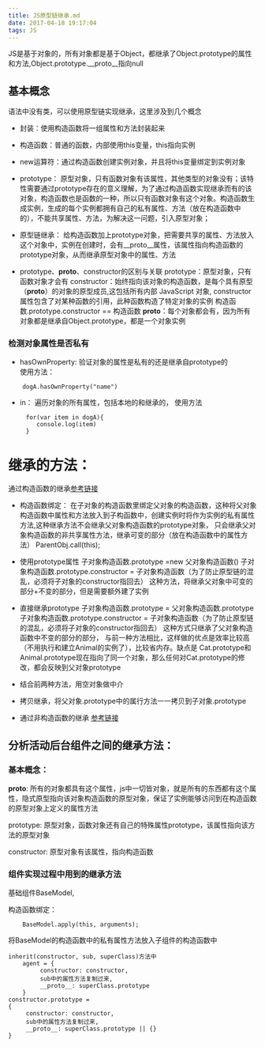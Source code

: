 ```yaml
---
title: JS原型链继承.md
date: 2017-04-18 19:17:04
tags: JS
---
```

JS是基于对象的，所有对象都是基于Object，都继承了Object.prototype的属性和方法,Object.prototype.__proto__指向null

## 基本概念 

语法中没有类，可以使用原型链实现继承，这里涉及到几个概念

*   封装：使用构造函数将一组属性和方法封装起来

*   构造函数：普通的函数，内部使用this变量，this指向实例

*   new运算符：通过构造函数创建实例对象，并且将this变量绑定到实例对象

*   prototype：
原型对象，只有函数对象有该属性，其他类型的对象没有；该特性需要通过prototype存在的意义理解，为了通过构造函数实现继承而有的该对象，构造函数也是函数的一种，所以只有函数对象有这个对象。构造函数生成实例，生成的每个实例都拥有自己的私有属性、方法（放在构造函数中的），不能共享属性、方法，为解决这一问题，引入原型对象；

*   原型链继承：
    给构造函数加上prototype对象，把需要共享的属性、方法放入这个对象中，实例在创建时，会有__proto__属性，该属性指向构造函数的prototype对象，从而继承原型对象中的属性、方法

*   prototype、__proto__、constructor的区别与关联
    prototype：原型对象，只有函数对象才会有
constructor：始终指向该对象的构造函数，是每个具有原型（__proto__）的对象的原型成员,这包括所有内部 JavaScript 对象,   constructor 属性包含了对某种函数的引用，此种函数构造了特定对象的实例
构造函数.prototype.constructor == 构造函数
__proto__：每个对象都会有，因为所有对象都是继承自Object.prototype，都是一个对象实例

### 检测对象属性是否私有
* hasOwnProperty: 
验证对象的属性是私有的还是继承自prototype的     
使用方法：
```
    dogA.hasOwnProperty("name")
```

* in：
遍历对象的所有属性，包括本地的和继承的，
使用方法
```
     for(var item in dogA){
        console.log(item)
     }
```

# 继承的方法：
通过构造函数的继承[参考链接](http://www.ruanyifeng.com/blog/2010/05/object-oriented_javascript_inheritance.html)

* 构造函数绑定：
    在子对象的构造函数里绑定父对象的构造函数，这种将父对象构造函数中属性和方法放入到子构函数中，创建实例时将作为实例的私有属性方法,这种继承方法不会继承父对象构造函数的prototype对象，
    只会继承父对象构造函数的非共享属性方法，继承可变的部分（放在构造函数中的属性方法）
    ParentObj.call(this);


* 使用prototype属性
    子对象构造函数.prototype =new  父对象构造函数()
    子对象构造函数.prototype.constructor = 子对象构造函数（为了防止原型链的混乱，必须将子对象的constructor指回去）
    这种方法，将继承父对象中可变的部分+不变的部分，但是需要额外建了实例

* 直接继承prototype
    子对象构造函数.prototype = 父对象构造函数.prototype
    子对象构造函数.prototype.constructor = 子对象构造函数（为了防止原型链的混乱，必须将子对象的constructor指回去）
    这种方式只继承了父对象构造函数中不变的部分的部分，
    与前一种方法相比，这样做的优点是效率比较高（不用执行和建立Animal的实例了），比较省内存。缺点是 Cat.prototype和Animal.prototype现在指向了同一个对象，那么任何对Cat.prototype的修改，都会反映到父对象prototype

* 结合前两种方法，用空对象做中介

* 拷贝继承，将父对象.prototype中的属行方法一一拷贝到子对象.prototype

* 通过非构造函数的继承
    [参考链接](http://www.ruanyifeng.com/blog/2010/05/object-oriented_javascript_inheritance_continued.html)

## 分析活动后台组件之间的继承方法：
### 基本概念：

__proto__:
    所有的对象都具有这个属性，js中一切皆对象，就是所有的东西都有这个属性，隐式原型指向该对象构造函数的原型对象，保证了实例能够访问到在构造函数的原型对象上定义的属性方法

prototype: 
    原型对象，函数对象还有自己的特殊属性prototype，该属性指向该方法的原型对象

constructor:
    原型对象有该属性，指向构造函数

### 组件实现过程中用到的继承方法
基础组件BaseModel,

构造函数绑定：
```
    BaseModel.apply(this, arguments);
```

将BaseModel的构造函数中的私有属性方法放入子组件的构造函数中

    inherit(constructor, sub, superClass)方法中
        agent = {
             constructor: constructor,
             sub中的属性方法复制过来,
             __proto__: superClass.prototype
        }
    constructor.prototype = 
    {
         constructor: constructor,
         sub中的属性方法复制过来,
         __proto__: superClass.prototype || {}
    }

